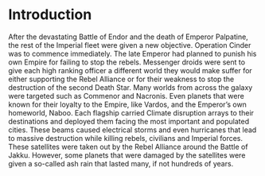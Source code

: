 # Introduction

After the devastating Battle of Endor and the death of Emperor Palpatine, the rest of the Imperial fleet were given a new objective.
Operation Cinder was to commence immediately.
The late Emperor had planned to punish his own Empire for failing to stop the rebels.
Messenger droids were sent to give each high ranking officer a different world they would make suffer for either supporting the Rebel Alliance or for their weakness to stop the destruction of the second Death Star.
Many worlds from across the galaxy were targeted such as Commenor and Nacronis.
Even planets that were known for their loyalty to the Empire, like Vardos, and the Emperor’s own homeworld, Naboo.
Each flagship carried Climate disruption arrays to their destinations and deployed them facing the most important and populated cities.
These beams caused electrical storms and even hurricanes that lead to massive destruction while killing rebels, civilians and Imperial forces.
These satellites were taken out by the Rebel Alliance around the Battle of Jakku.
However, some planets that were damaged by the satellites were given a so-called ash rain that lasted many, if not hundreds of years.
